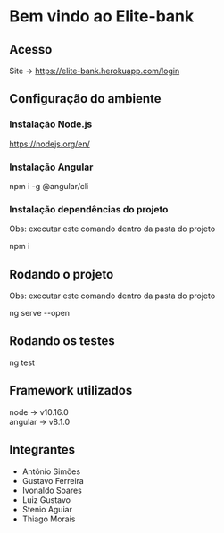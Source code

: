 # Bem vindo ao Elite-bank

## Acesso

Site -> https://elite-bank.herokuapp.com/login

## Configuração do ambiente

### Instalação Node.js
https://nodejs.org/en/

### Instalação Angular
npm i -g @angular/cli

### Instalação dependências do projeto
Obs: executar este comando dentro da pasta do projeto

npm i  

## Rodando o projeto
Obs: executar este comando dentro da pasta do projeto

ng serve --open

## Rodando os testes

ng test

## Framework utilizados

node -> v10.16.0 <br>
angular -> v8.1.0


## Integrantes

- Antônio Simões
- Gustavo Ferreira
- Ivonaldo Soares
- Luiz Gustavo
- Stenio Aguiar
- Thiago Morais
